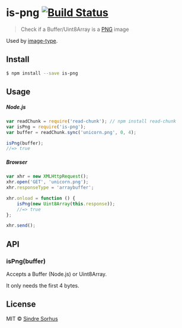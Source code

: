 # is-png [![Build Status](https://travis-ci.org/sindresorhus/is-png.svg?branch=master)](https://travis-ci.org/sindresorhus/is-png)

> Check if a Buffer/Uint8Array is a [PNG](http://en.wikipedia.org/wiki/Portable_Network_Graphics) image

Used by [image-type](https://github.com/sindresorhus/image-type).


## Install

```sh
$ npm install --save is-png
```


## Usage

##### Node.js

```js
var readChunk = require('read-chunk'); // npm install read-chunk
var isPng = require('is-png');
var buffer = readChunk.sync('unicorn.png', 0, 4);

isPng(buffer);
//=> true
```

##### Browser

```js
var xhr = new XMLHttpRequest();
xhr.open('GET', 'unicorn.png');
xhr.responseType = 'arraybuffer';

xhr.onload = function () {
	isPng(new Uint8Array(this.response));
	//=> true
};

xhr.send();
```


## API

### isPng(buffer)

Accepts a Buffer (Node.js) or Uint8Array.

It only needs the first 4 bytes.


## License

MIT © [Sindre Sorhus](http://sindresorhus.com)
